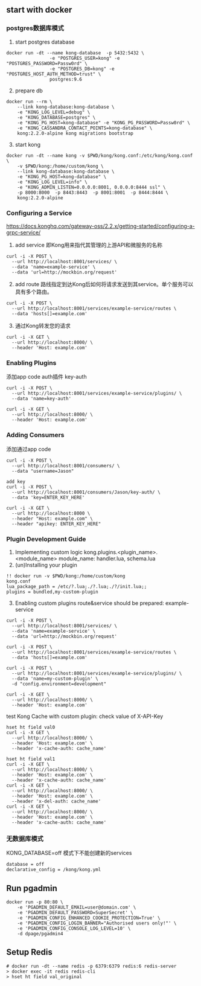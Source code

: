 ## start with docker
### postgres数据库模式
1. start postgres database
```
docker run -dt --name kong-database  -p 5432:5432 \
                -e "POSTGRES_USER=kong" -e "POSTGRES_PASSWORD=Passw0rd" \
                -e "POSTGRES_DB=kong" -e "POSTGRES_HOST_AUTH_METHOD=trust" \
                postgres:9.6
```
2. prepare db
```
docker run --rm \
    --link kong-database:kong-database \
    -e "KONG_LOG_LEVEL=debug" \
    -e "KONG_DATABASE=postgres" \
    -e "KONG_PG_HOST=kong-database" -e "KONG_PG_PASSWORD=Passw0rd" \
    -e "KONG_CASSANDRA_CONTACT_POINTS=kong-database" \
    kong:2.2.0-alpine kong migrations bootstrap
```
3. start kong
```
docker run -dt --name kong -v $PWD/kong/kong.conf:/etc/kong/kong.conf \
    -v $PWD/kong:/home/custom/kong \
    --link kong-database:kong-database \
    -e "KONG_PG_HOST=kong-database" \
    -e "KONG_LOG_LEVEL=info" \
    -e "KONG_ADMIN_LISTEN=0.0.0.0:8001, 0.0.0.0:8444 ssl" \
    -p 8000:8000  -p 8443:8443  -p 8001:8001  -p 8444:8444 \
    kong:2.2.0-alpine
```
### Configuring a Service
https://docs.konghq.com/gateway-oss/2.2.x/getting-started/configuring-a-grpc-service/
1. add service
即Kong用来指代其管理的上游API和微服务的名称
```
curl -i -X POST \
  --url http://localhost:8001/services/ \
  --data 'name=example-service' \
  --data 'url=http://mockbin.org/request'
```
2. add route
路线指定到达Kong后如何将请求发送到其service。单个服务可以具有多个路由。
```
curl -i -X POST \
  --url http://localhost:8001/services/example-service/routes \
  --data 'hosts[]=example.com'
```
3. 通过Kong转发您的请求
```
curl -i -X GET \
  --url http://localhost:8000/ \
  --header 'Host: example.com'
```
### Enabling Plugins
添加app code auth插件 key-auth
```
curl -i -X POST \
  --url http://localhost:8001/services/example-service/plugins/ \
  --data 'name=key-auth'

curl -i -X GET \
  --url http://localhost:8000/ \
  --header 'Host: example.com'
```

### Adding Consumers
添加通过app code
```
curl -i -X POST \
  --url http://localhost:8001/consumers/ \
  --data "username=Jason"

add key
curl -i -X POST \
  --url http://localhost:8001/consumers/Jason/key-auth/ \
  --data 'key=ENTER_KEY_HERE'

curl -i -X GET \
  --url http://localhost:8000 \
  --header "Host: example.com" \
  --header "apikey: ENTER_KEY_HERE"
```
### Plugin Development Guide
1. Implementing custom logic
 kong.plugins.<plugin_name>.<module_name>
    module_name:  handler.lua, schema.lua
2. (un)Installing your plugin
```
!! docker run -v $PWD/kong:/home/custom/kong
kong.conf
lua_package_path = /etc/?.lua;./?.lua;./?/init.lua;;
plugins = bundled,my-custom-plugin
```
3. Enabling custom plugins
route&service should be prepared: example-service
```
curl -i -X POST \
  --url http://localhost:8001/services/ \
  --data 'name=example-service' \
  --data 'url=http://mockbin.org/request'

curl -i -X POST \
  --url http://localhost:8001/services/example-service/routes \
  --data 'hosts[]=example.com'

curl -i -X POST \
  --url http://localhost:8001/services/example-service/plugins/ \
  --data 'name=my-custom-plugin' \
  -d "config.environment=development"

curl -i -X GET \
  --url http://localhost:8000/ \
  --header 'Host: example.com'
```

test Kong Cache with custom plugin: check value of X-API-Key 
```
hset ht field val0
curl -i -X GET \
  --url http://localhost:8000/ \
  --header 'Host: example.com' \
  --header 'x-cache-auth: cache_name' 

hset ht field val1
curl -i -X GET \
  --url http://localhost:8000/ \
  --header 'Host: example.com' \
  --header 'x-cache-auth: cache_name'
curl -i -X GET \
  --url http://localhost:8000/ \
  --header 'Host: example.com' \
  --header 'x-del-auth: cache_name'
curl -i -X GET \
  --url http://localhost:8000/ \
  --header 'Host: example.com' \
  --header 'x-cache-auth: cache_name'
```

### 无数据库模式
KONG_DATABASE=off 模式下不能创建新的services
```
database = off
declarative_config = /kong/kong.yml
```


## Run pgadmin
```
docker run -p 80:80 \
    -e 'PGADMIN_DEFAULT_EMAIL=user@domain.com' \
    -e 'PGADMIN_DEFAULT_PASSWORD=SuperSecret' \
    -e 'PGADMIN_CONFIG_ENHANCED_COOKIE_PROTECTION=True' \
    -e 'PGADMIN_CONFIG_LOGIN_BANNER="Authorised users only!"' \
    -e 'PGADMIN_CONFIG_CONSOLE_LOG_LEVEL=10' \
    -d dpage/pgadmin4
```

## Setup Redis
```
# docker run -dt --name redis -p 6379:6379 redis:6 redis-server
> docker exec -it redis redis-cli
> hset ht field val_original
```

